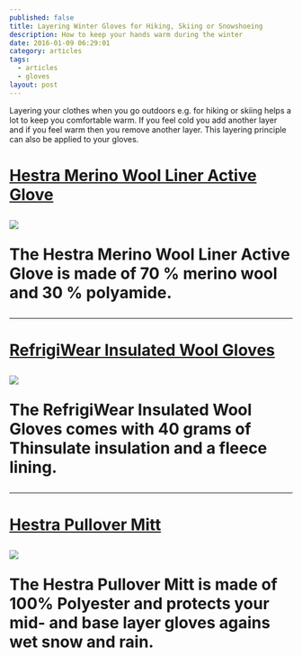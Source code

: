 ```yaml
---
published: false
title: Layering Winter Gloves for Hiking, Skiing or Snowshoeing
description: How to keep your hands warm during the winter
date: 2016-01-09 06:29:01
category: articles
tags:
  - articles
  - gloves
layout: post
---
```


Layering your clothes when you go outdoors e.g. for hiking or skiing helps a lot to keep you comfortable warm. If you feel cold you add another layer and if you feel warm then you remove another layer. This layering principle can also be applied to your gloves.

	
<h1><a href="http://amzn.to/2geLSEo" target="_blank" rel="nofollow">Hestra Merino Wool Liner Active Glove </a>

<a target="_blank"  href="https://www.amazon.com/gp/product/B01N0AUUV9/ref=as_li_tl?ie=UTF8&camp=1789&creative=9325&creativeASIN=B01N0AUUV9&linkCode=as2&tag=hikeve-20&linkId=9db75dae8e158396cb5637e1144313b7"><img border="0" src="//ws-na.amazon-adsystem.com/widgets/q?_encoding=UTF8&MarketPlace=US&ASIN=B01N0AUUV9&ServiceVersion=20070822&ID=AsinImage&WS=1&Format=_SL250_&tag=hikeve-20" ></a><img src="//ir-na.amazon-adsystem.com/e/ir?t=hikeve-20&l=am2&o=1&a=B01N0AUUV9" width="1" height="1" border="0" alt="" style="border:none !important; margin:0px !important;" />

The Hestra Merino Wool Liner Active Glove is made of 70 % merino wool and 30 % polyamide.


---

<h1><a href="http://amzn.to/2gePDK3" target="_blank" rel="nofollow">RefrigiWear Insulated Wool Gloves</a>

<a target="_blank"  href="https://www.amazon.com/gp/product/B00N2YDLKM/ref=as_li_tl?ie=UTF8&camp=1789&creative=9325&creativeASIN=B00N2YDLKM&linkCode=as2&tag=hikeve-20&linkId=dc183b0b675c4f2ccc8579ecc505d416"><img border="0" src="//ws-na.amazon-adsystem.com/widgets/q?_encoding=UTF8&MarketPlace=US&ASIN=B00N2YDLKM&ServiceVersion=20070822&ID=AsinImage&WS=1&Format=_SL250_&tag=hikeve-20" ></a><img src="//ir-na.amazon-adsystem.com/e/ir?t=hikeve-20&l=am2&o=1&a=B00N2YDLKM" width="1" height="1" border="0" alt="" style="border:none !important; margin:0px !important;" />

The RefrigiWear Insulated Wool Gloves comes with 40 grams of Thinsulate insulation and a fleece lining. 

---

<h1><a href="http://amzn.to/2gePI0u" target="_blank" rel="nofollow">Hestra Pullover Mitt</a>

<a target="_blank"  href="https://www.amazon.com/gp/product/B00FMX7VB6/ref=as_li_tl?ie=UTF8&camp=1789&creative=9325&creativeASIN=B00FMX7VB6&linkCode=as2&tag=hikeve-20&linkId=8095eefa458fce6bc9deb03ac9e7913c"><img border="0" src="//ws-na.amazon-adsystem.com/widgets/q?_encoding=UTF8&MarketPlace=US&ASIN=B00FMX7VB6&ServiceVersion=20070822&ID=AsinImage&WS=1&Format=_SL250_&tag=hikeve-20" ></a><img src="//ir-na.amazon-adsystem.com/e/ir?t=hikeve-20&l=am2&o=1&a=B00FMX7VB6" width="1" height="1" border="0" alt="" style="border:none !important; margin:0px !important;" />

The Hestra Pullover Mitt is made of 100% Polyester and protects your mid- and base layer gloves agains wet snow and rain.
